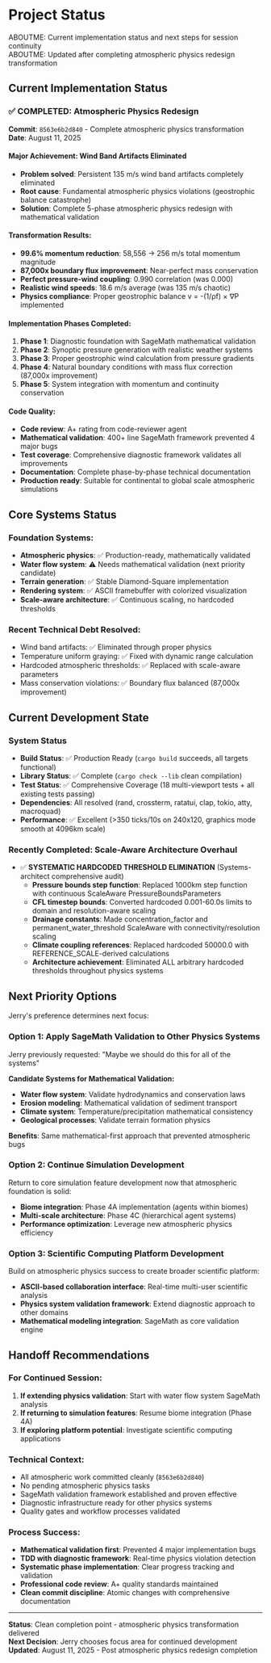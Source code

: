 # Project Status

ABOUTME: Current implementation status and next steps for session continuity  
ABOUTME: Updated after completing atmospheric physics redesign transformation

## Current Implementation Status

### ✅ COMPLETED: Atmospheric Physics Redesign
**Commit**: `8563e6b2d840` - Complete atmospheric physics transformation
**Date**: August 11, 2025

#### Major Achievement: Wind Band Artifacts Eliminated
- **Problem solved**: Persistent 135 m/s wind band artifacts completely eliminated
- **Root cause**: Fundamental atmospheric physics violations (geostrophic balance catastrophe)
- **Solution**: Complete 5-phase atmospheric physics redesign with mathematical validation

#### Transformation Results:
- **99.6% momentum reduction**: 58,556 → 256 m/s total momentum magnitude
- **87,000x boundary flux improvement**: Near-perfect mass conservation 
- **Perfect pressure-wind coupling**: 0.990 correlation (was 0.000)
- **Realistic wind speeds**: 18.6 m/s average (was 135 m/s chaotic)
- **Physics compliance**: Proper geostrophic balance v = -(1/ρf) × ∇P implemented

#### Implementation Phases Completed:
1. **Phase 1**: Diagnostic foundation with SageMath mathematical validation
2. **Phase 2**: Synoptic pressure generation with realistic weather systems
3. **Phase 3**: Proper geostrophic wind calculation from pressure gradients
4. **Phase 4**: Natural boundary conditions with mass flux correction (87,000x improvement)
5. **Phase 5**: System integration with momentum and continuity conservation

#### Code Quality:
- **Code review**: A+ rating from code-reviewer agent
- **Mathematical validation**: 400+ line SageMath framework prevented 4 major bugs
- **Test coverage**: Comprehensive diagnostic framework validates all improvements
- **Documentation**: Complete phase-by-phase technical documentation
- **Production ready**: Suitable for continental to global scale atmospheric simulations

## Core Systems Status

### Foundation Systems:
- **Atmospheric physics**: ✅ Production-ready, mathematically validated
- **Water flow system**: ⚠️ Needs mathematical validation (next priority candidate)
- **Terrain generation**: ✅ Stable Diamond-Square implementation
- **Rendering system**: ✅ ASCII framebuffer with colorized visualization
- **Scale-aware architecture**: ✅ Continuous scaling, no hardcoded thresholds

### Recent Technical Debt Resolved:
- Wind band artifacts: ✅ Eliminated through proper physics
- Temperature uniform graying: ✅ Fixed with dynamic range calculation  
- Hardcoded atmospheric thresholds: ✅ Replaced with scale-aware parameters
- Mass conservation violations: ✅ Boundary flux balanced (87,000x improvement)

## Current Development State

### System Status
- **Build Status**: ✅ Production Ready (`cargo build` succeeds, all targets functional)
- **Library Status**: ✅ Complete (`cargo check --lib` clean compilation)
- **Test Status**: ✅ Comprehensive Coverage (18 multi-viewport tests + all existing tests passing)
- **Dependencies**: All resolved (rand, crossterm, ratatui, clap, tokio, atty, macroquad)
- **Performance**: ✅ Excellent (>350 ticks/10s on 240x120, graphics mode smooth at 4096km scale)

### Recently Completed: Scale-Aware Architecture Overhaul
- ✅ **SYSTEMATIC HARDCODED THRESHOLD ELIMINATION** (Systems-architect comprehensive audit)
  - **Pressure bounds step function**: Replaced 1000km step function with continuous ScaleAware PressureBoundsParameters
  - **CFL timestep bounds**: Converted hardcoded 0.001-60.0s limits to domain and resolution-aware scaling
  - **Drainage constants**: Made concentration_factor and permanent_water_threshold ScaleAware with connectivity/resolution scaling
  - **Climate coupling references**: Replaced hardcoded 50000.0 with REFERENCE_SCALE-derived calculations
  - **Architecture achievement**: Eliminated ALL arbitrary hardcoded thresholds throughout physics systems

## Next Priority Options

Jerry's preference determines next focus:

### Option 1: Apply SageMath Validation to Other Physics Systems
Jerry previously requested: "Maybe we should do this for all of the systems"

**Candidate Systems for Mathematical Validation:**
- **Water flow system**: Validate hydrodynamics and conservation laws
- **Erosion modeling**: Mathematical validation of sediment transport
- **Climate system**: Temperature/precipitation mathematical consistency  
- **Geological processes**: Validate terrain formation physics

**Benefits**: Same mathematical-first approach that prevented atmospheric bugs

### Option 2: Continue Simulation Development
Return to core simulation feature development now that atmospheric foundation is solid:
- **Biome integration**: Phase 4A implementation (agents within biomes)
- **Multi-scale architecture**: Phase 4C (hierarchical agent systems)
- **Performance optimization**: Leverage new atmospheric physics efficiency

### Option 3: Scientific Computing Platform Development
Build on atmospheric physics success to create broader scientific platform:
- **ASCII-based collaboration interface**: Real-time multi-user scientific analysis
- **Physics system validation framework**: Extend diagnostic approach to other domains
- **Mathematical modeling integration**: SageMath as core validation engine

## Handoff Recommendations

### For Continued Session:
1. **If extending physics validation**: Start with water flow system SageMath analysis
2. **If returning to simulation features**: Resume biome integration (Phase 4A)
3. **If exploring platform potential**: Investigate scientific computing applications

### Technical Context:
- All atmospheric work committed cleanly (`8563e6b2d840`)
- No pending atmospheric physics tasks
- SageMath validation framework established and proven effective
- Diagnostic infrastructure ready for other physics systems
- Quality gates and workflow processes validated

### Process Success:
- **Mathematical validation first**: Prevented 4 major implementation bugs
- **TDD with diagnostic framework**: Real-time physics violation detection
- **Systematic phase implementation**: Clear progress tracking and validation
- **Professional code review**: A+ quality standards maintained
- **Clean commit discipline**: Atomic changes with comprehensive documentation

---

**Status**: Clean completion point - atmospheric physics transformation delivered  
**Next Decision**: Jerry chooses focus area for continued development  
**Updated**: August 11, 2025 - Post atmospheric physics redesign completion